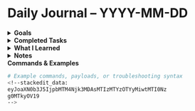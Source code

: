 
# Daily Journal – YYYY-MM-DD

<details>
<summary><strong>Goals</strong></summary>

- [ ] Goal 1  
- [ ] Goal 2  
- [ ] Goal 3  

</details>

<details>
<summary><strong>Completed Tasks</strong></summary>

- [x] Task 1  
- [x] Task 2  

</details>

<details>
<summary><strong>What I Learned</strong></summary>

- Concept 1 or key insight  
- Comparison between tools, logs, or behaviors  
- Clarified workflow or common mistakes  

</details>

<details>
<summary><strong>Notes</strong></summary>

</details>

<summary><strong>Commands & Examples</strong></summary>

```bash
# Example commands, payloads, or troubleshooting syntax
<!--stackedit_data:
eyJoaXN0b3J5IjpbMTM4Njk3MDAsMTIzMTYzOTYyMiwtMTI0Nz
g0MTkyOV19
-->